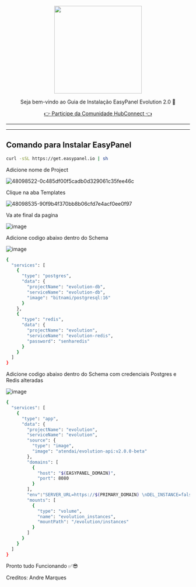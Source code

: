 <p align="center">
<img src="https://cwmkt.com.br/wp-content/uploads/2024/04/logo_github.png" width="240" />
<p align="center">Seja bem-vindo ao Guia de Instalação EasyPanel Evolution 2.0 🚀</p>
</p>
  
<p align="center"> 
<a href="https://hubconnect.top" target="_blank">👉 Participe da Comunidade HubConnect 👈</a>
</p>

<hr />
<hr />

## Comando para Instalar EasyPanel

```bash
curl -sSL https://get.easypanel.io | sh
```

Adicione nome de Project

![48098522-0c485df00f5cadb0d329061c35fee46c](https://github.com/cwmkt/easypanelevotypebot/assets/91642837/b72c1359-91ca-4bf6-9fb1-32525ba5747b)

Clique na aba Templates

![48098535-90f9b4f370bb8b06cfd7e4acf0ee0f97](https://github.com/cwmkt/easypanelevotypebot/assets/91642837/03c1830c-621c-40b3-94ee-93eb568c8d2e)

Va ate final da pagina

![image](https://github.com/comunidadehubconnect/easypanelwoofedcrm/assets/91642837/828a9e88-45f2-4b6b-98f1-ab4f164d2889)

Adicione codigo abaixo dentro do Schema

![image](https://github.com/comunidadehubconnect/easypanelwoofedcrm/assets/91642837/74b97f33-e5d2-495d-aaba-25bb8b433adf)

```bash
{
  "services": [
    {
      "type": "postgres",
      "data": {
        "projectName": "evolution-db",
        "serviceName": "evolution-db",
        "image": "bitnami/postgresql:16"
      }
    },
    {
      "type": "redis",
      "data": {
        "projectName": "evolution",
        "serviceName": "evolution-redis",
        "password": "senharedis"
      }
    }
  ]
}
```

Adicione codigo abaixo dentro do Schema com credenciais Postgres e Redis alteradas

![image](https://github.com/comunidadehubconnect/easypanelwoofedcrm/assets/91642837/74b97f33-e5d2-495d-aaba-25bb8b433adf)

```bash
{
  "services": [
    {
      "type": "app",
      "data": {
        "projectName": "evolution",
        "serviceName": "evolution",
        "source": {
          "type": "image",
          "image": "atendai/evolution-api:v2.0.0-beta"
        },
        "domains": [
          {
            "host": "$(EASYPANEL_DOMAIN)",
            "port": 8080
          }
        ],
        "env":"SERVER_URL=https://$(PRIMARY_DOMAIN) \nDEL_INSTANCE=false \nDEL_TEMP_INSTANCES=false \nPROVIDER_ENABLED=false \nPROVIDER_HOST=127.0.0.1 \nPROVIDER_PORT=5656 \nPROVIDER_PREFIX=evolution_v2 \nDATABASE_ENABLED=true \nDATABASE_PROVIDER=postgresql \nDATABASE_CONNECTION_URI=urlpostgres \nDATABASE_CONNECTION_CLIENT_NAME=evolution_v2 \nCACHE_REDIS_ENABLED=true \nCACHE_REDIS_URI=urlredis \nCACHE_REDIS_PREFIX_KEY=evolution_v2 \nCACHE_REDIS_SAVE_INSTANCES=false \nCACHE_LOCAL_ENABLED=false \nS3_ENABLED=false \nS3_ACCESS_KEY= \nS3_SECRET_KEY= \nRABBITMQ_ENABLED=false \nRABBITMQ_URI=amqp://admin:admin@rabbitmq:5672/default \nRABBITMQ_EXCHANGE_NAME=evolution_v2 \nRABBITMQ_GLOBAL_ENABLED=false \nRABBITMQ_EVENTS_APPLICATION_STARTUP=false \nRABBITMQ_EVENTS_INSTANCE_CREATE=false \nRABBITMQ_EVENTS_INSTANCE_DELETE=false \nRABBITMQ_EVENTS_QRCODE_UPDATED=false \nRABBITMQ_EVENTS_MESSAGES_SET=false \nRABBITMQ_EVENTS_MESSAGES_UPSERT=true \nRABBITMQ_EVENTS_MESSAGES_EDITED=false \nRABBITMQ_EVENTS_MESSAGES_UPDATE=false \nRABBITMQ_EVENTS_MESSAGES_DELETE=false \nRABBITMQ_EVENTS_SEND_MESSAGE=false \nRABBITMQ_EVENTS_CONTACTS_SET=false \nRABBITMQ_EVENTS_CONTACTS_UPSERT=false \nRABBITMQ_EVENTS_CONTACTS_UPDATE=false \nRABBITMQ_EVENTS_PRESENCE_UPDATE=false \nRABBITMQ_EVENTS_CHATS_SET=false \nRABBITMQ_EVENTS_CHATS_UPSERT=false \nRABBITMQ_EVENTS_CHATS_UPDATE=false \nRABBITMQ_EVENTS_CHATS_DELETE=false \nRABBITMQ_EVENTS_GROUPS_UPSERT=false \nRABBITMQ_EVENTS_GROUP_UPDATE=false \nRABBITMQ_EVENTS_GROUP_PARTICIPANTS_UPDATE=false \nRABBITMQ_EVENTS_CONNECTION_UPDATE=true \nRABBITMQ_EVENTS_CALL=false \nRABBITMQ_EVENTS_TYPEBOT_START=false \nRABBITMQ_EVENTS_TYPEBOT_CHANGE_STATUS=false \nSQS_ENABLED=false \nSQS_ACCESS_KEY_ID= \nSQS_SECRET_ACCESS_KEY= \nSQS_ACCOUNT_ID= \nSQS_REGION= \nWEBSOCKET_ENABLED=false \nWEBSOCKET_GLOBAL_EVENTS=false \nWA_BUSINESS_TOKEN_WEBHOOK=evolution \nWA_BUSINESS_URL=https://graph.facebook.com \nWA_BUSINESS_VERSION=v20.0 \nWA_BUSINESS_LANGUAGE=pt_BR \nWEBHOOK_GLOBAL_URL='' \nWEBHOOK_GLOBAL_ENABLED=false \nWEBHOOK_GLOBAL_WEBHOOK_BY_EVENTS=false \nWEBHOOK_EVENTS_APPLICATION_STARTUP=false \nWEBHOOK_EVENTS_QRCODE_UPDATED=true \nWEBHOOK_EVENTS_MESSAGES_SET=true \nWEBHOOK_EVENTS_MESSAGES_UPSERT=true \nWEBHOOK_EVENTS_MESSAGES_EDITED=true \nWEBHOOK_EVENTS_MESSAGES_UPDATE=true \nWEBHOOK_EVENTS_MESSAGES_DELETE=true \nWEBHOOK_EVENTS_SEND_MESSAGE=true \nWEBHOOK_EVENTS_CONTACTS_SET=true \nWEBHOOK_EVENTS_CONTACTS_UPSERT=true \nWEBHOOK_EVENTS_CONTACTS_UPDATE=true \nWEBHOOK_EVENTS_PRESENCE_UPDATE=true \nWEBHOOK_EVENTS_CHATS_SET=true \nWEBHOOK_EVENTS_CHATS_UPSERT=true \nWEBHOOK_EVENTS_CHATS_UPDATE=true \nWEBHOOK_EVENTS_CHATS_DELETE=true \nWEBHOOK_EVENTS_GROUPS_UPSERT=true \nWEBHOOK_EVENTS_GROUPS_UPDATE=true \nWEBHOOK_EVENTS_GROUP_PARTICIPANTS_UPDATE=true \nWEBHOOK_EVENTS_CONNECTION_UPDATE=true \nWEBHOOK_EVENTS_LABELS_EDIT=true \nWEBHOOK_EVENTS_LABELS_ASSOCIATION=true \nWEBHOOK_EVENTS_CALL=true \nWEBHOOK_EVENTS_TYPEBOT_START=false \nWEBHOOK_EVENTS_TYPEBOT_CHANGE_STATUS=false \nWEBHOOK_EVENTS_ERRORS=false \nWEBHOOK_EVENTS_ERRORS_WEBHOOK= \nCONFIG_SESSION_PHONE_CLIENT=Evolution API V2 \nCONFIG_SESSION_PHONE_NAME=Chrome \nCONFIG_SESSION_PHONE_VERSION=2.2413.51 \nQRCODE_LIMIT=30 \nTYPEBOT_ENABLED=true \nTYPEBOT_API_VERSION=latest \nCHATWOOT_ENABLED=true \nCHATWOOT_MESSAGE_READ=true \nCHATWOOT_IMPORT_DATABASE_CONNECTION_URI=postgresql://postgres:PASSWORD@postgres:5432/chatwoot?sslmode=disable \nCHATWOOT_IMPORT_PLACEHOLDER_MEDIA_MESSAGE=true \nS3_BUCKET=evolution \nS3_PORT=443 \nS3_ENDPOINT=files.site.com \nS3_USE_SSL=true \nAUTHENTICATION_API_KEY=429683C4C977415CAAFCCE10F7D57E11 \nAUTHENTICATION_EXPOSE_IN_FETCH_INSTANCES=true \nLANGUAGE=pt_BR",
        "mounts": [
          {
            "type": "volume",
            "name": "evolution_instances",
            "mountPath": "/evolution/instances"
          }
        ]
      }
    }
  ]
}
```


Pronto tudo Funcionando ✅😎

Creditos: Andre Marques
